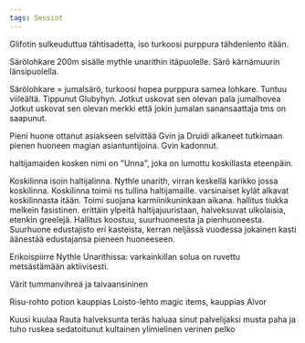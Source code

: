 ```yaml
---
tags: Sessiot
---
```



Glifotin sulkeuduttua tähtisadetta, iso turkoosi purppura tähdenlento itään.

Särölohkare 200m sisälle mythle unarithin itäpuolelle. Särö kärnämuurin länsipuolella.

Särölohkare = jumalsärö, turkoosi hopea purppura samea lohkare. Tuntuu viileältä. Tippunut Glubyhyn.
Jotkut uskovat sen olevan pala jumalhovea
Jotkut uskovat sen olevan merkki että jokin jumalan sanansaattaja tms on saapunut.

Pieni huone ottanut asiakseen selvittää Gvin ja Druidi alkaneet tutkimaan pienen huoneen magian asiantuntijoina. Gvin kadonnut.


haltijamaiden kosken nimi on "Unna", joka on lumottu koskillasta eteenpäin.

Koskilinna isoin haltijalinna.
 Nythle unarith, virran keskellä karikko jossa koskilinna. Koskilinna toimii ns tullina haltijamaille. varsinaiset kylät alkavat koskilinnasta itään. Toimi suojana karmiinikuninkaan aikana. hallitus tiukka melkein fasistinen. erittäin ylpeitä haltijajuuristaan, halveksuvat ulkolaisia, etenkin greelejä. Hallitus koostuu, suurhuoneesta ja pienhuoneesta. Suurhuone edustajisto eri kasteista, kerran neljässä vuodessa jokainen kasti äänestää edustajansa pieneen huoneeseen.

Erikoispiirre Nythle Unarithissa: varkainkillan solua on ruvettu metsästämään aktiivisesti.

Värit tummanvihreä ja taivaansininen

Risu-rohto potion kauppias
Loisto-lehto magic items, kauppias Alvor


Kuusi kuulaa
Rauta halveksunta
teräs haluaa sinut palvelijaksi
musta paha ja tuho
ruskea sedatoitunut
kultainen ylimielinen
verinen pelko